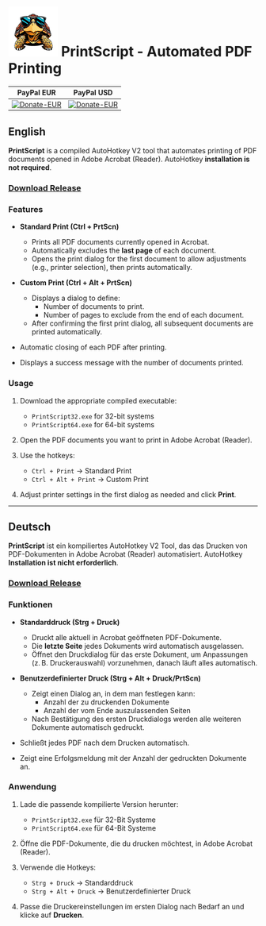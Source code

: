 # ![Icon](images/Iconarchive-Incognito-Animal-2-Turtle-100.png) PrintScript - Automated PDF Printing

|PayPal EUR |  PayPal USD |
|:---:|:---:|
| [![Donate-EUR](https://www.paypalobjects.com/en_US/DK/i/btn/btn_donateCC_LG.gif)](https://www.paypal.com/donate/?hosted_button_id=PF4QWEKQA8VK8) | [![Donate-EUR](https://www.paypalobjects.com/en_US/DK/i/btn/btn_donateCC_LG.gif)](https://www.paypal.com/donate/?hosted_button_id=3ABFC8UQEZNNW) |

## English

**PrintScript** is a compiled AutoHotkey V2 tool that automates printing of PDF documents opened in Adobe Acrobat (Reader). AutoHotkey **installation is not required**.

### [Download Release](https://github.com/Bi11fx/PrintScript/releases/tag/v1.0.0)

### Features

- **Standard Print (Ctrl + PrtScn)**
  - Prints all PDF documents currently opened in Acrobat.
  - Automatically excludes the **last page** of each document.
  - Opens the print dialog for the first document to allow adjustments (e.g., printer selection), then prints automatically.

- **Custom Print (Ctrl + Alt + PrtScn)**
  - Displays a dialog to define:
    - Number of documents to print.
    - Number of pages to exclude from the end of each document.
  - After confirming the first print dialog, all subsequent documents are printed automatically.

- Automatic closing of each PDF after printing.
- Displays a success message with the number of documents printed.

### Usage

1. Download the appropriate compiled executable:  
   - `PrintScript32.exe` for 32-bit systems  
   - `PrintScript64.exe` for 64-bit systems  

2. Open the PDF documents you want to print in Adobe Acrobat (Reader).

3. Use the hotkeys:  
   - `Ctrl + Print` → Standard Print  
   - `Ctrl + Alt + Print` → Custom Print  

4. Adjust printer settings in the first dialog as needed and click **Print**.

---

## Deutsch

**PrintScript** ist ein kompiliertes AutoHotkey V2 Tool, das das Drucken von PDF-Dokumenten in Adobe Acrobat (Reader) automatisiert. AutoHotkey **Installation ist nicht erforderlich**.

### [Download Release](https://github.com/Bi11fx/PrintScript/releases/tag/v1.0.0)

### Funktionen

- **Standarddruck (Strg + Druck)**
  - Druckt alle aktuell in Acrobat geöffneten PDF-Dokumente.
  - Die **letzte Seite** jedes Dokuments wird automatisch ausgelassen.
  - Öffnet den Druckdialog für das erste Dokument, um Anpassungen (z. B. Druckerauswahl) vorzunehmen, danach läuft alles automatisch.

- **Benutzerdefinierter Druck (Strg + Alt + Druck/PrtScn)**
  - Zeigt einen Dialog an, in dem man festlegen kann:
    - Anzahl der zu druckenden Dokumente
    - Anzahl der vom Ende auszulassenden Seiten
  - Nach Bestätigung des ersten Druckdialogs werden alle weiteren Dokumente automatisch gedruckt.

- Schließt jedes PDF nach dem Drucken automatisch.
- Zeigt eine Erfolgsmeldung mit der Anzahl der gedruckten Dokumente an.

### Anwendung

1. Lade die passende kompilierte Version herunter:  
   - `PrintScript32.exe` für 32-Bit Systeme  
   - `PrintScript64.exe` für 64-Bit Systeme  

2. Öffne die PDF-Dokumente, die du drucken möchtest, in Adobe Acrobat (Reader).

3. Verwende die Hotkeys:  
   - `Strg + Druck` → Standarddruck  
   - `Strg + Alt + Druck` → Benutzerdefinierter Druck  

4. Passe die Druckereinstellungen im ersten Dialog nach Bedarf an und klicke auf **Drucken**.